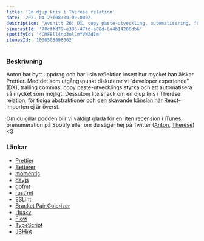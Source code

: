 ```yaml
---
title: 'En djup kris i Therése relation'
date: '2021-04-23T08:00:00.000Z'
description: 'Avsnitt 26: DX, copy paste-utveckling, automatisering, för tidiga abstraktioner och mycket annat.'
pinecastId: '78cffd79-e386-47fd-a08d-6a4b14206db6'
spotifyId: '4CMF8ll4np3olCmYVWZd1m'
itunesId: '1000508698062'
---
```


### Beskrivning

Anton har bytt uppdrag och har i sin reflektion insett hur mycket han älskar Prettier. Med det som utgångspunkt diskuterar vi “developer experience” (DX), trailing commas, copy paste-utvecklings styrka och att automatisera så mycket som möjligt. Dessutom lite snack om en djup kris i Therése relation, för tidiga abstraktioner och den skavande känslan när React-importen ej är överst.

Om du gillar podden blir vi väldigt glada för en liten recension i iTunes, prenumeration på Spotify eller om du säger hej på Twitter ([Anton](https://twitter.com/Awnton), [Therése](https://twitter.com/tkomstadius)) <3

### Länkar

- [Prettier](https://prettier.io/)
- [Betterer](https://github.com/phenomnomnominal/betterer)
- [momentjs](https://momentjs.com/)
- [dayjs](https://day.js.org/)
- [gofmt](https://golang.org/cmd/gofmt/)
- [rustfmt](https://github.com/rust-lang/rustfmt)
- [ESLint](https://eslint.org/)
- [Bracket Pair Colorizer](https://github.com/CoenraadS/Bracket-Pair-Colorizer-2)
- [Husky](https://github.com/typicode/husky)
- [Flow](https://flow.org/)
- [TypeScript](https://www.typescriptlang.org)
- [JSHint](https://jshint.com/)
